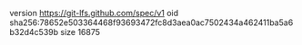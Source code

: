 version https://git-lfs.github.com/spec/v1
oid sha256:78652e503364468f93693472fc8d3aea0ac7502434a462411ba5a6b32d4c539b
size 16875
